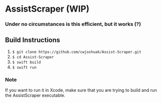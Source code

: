 # AssistScraper (WIP)

### Under no circumstances is this efficient, but it works (?)

## Build Instructions
1. `$ git clone https://github.com/cwjoshuak/Assist-Scraper.git`
3. `$ cd Assist-Scraper`
4. `$ swift build`
5. `$ swift run`

### Note
If you want to run it in Xcode, make sure that you are trying to build and run the AssistScraper executable.
